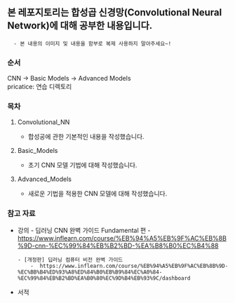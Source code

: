 ## 본 레포지토리는 합성곱 신경망(Convolutional Neural Network)에 대해 공부한 내용입니다.
      - 본 내용의 이미지 및 내용을 함부로 복제 사용하지 말아주세요~!
      

### 순서
CNN ->  Basic Models -> Advanced Models <br/>
pricatice: 연습 디렉토리

### 목차 
1. Convolutional_NN
   - 합성공에 관한 기본적인 내용을 작성했습니다.
   
2. Basic_Models
   - 초기 CNN 모델 기법에 대해 작성했습니다. 
   
3. Advanced_Models
   - 새로운 기법을 적용한 CNN 모델에 대해 작성했습니다.

### 참고 자료
  - 강의
        - 딥러닝 CNN 완벽 가이드 Fundamental 편
            - https://www.inflearn.com/course/%EB%94%A5%EB%9F%AC%EB%8B%9D-cnn-%EC%99%84%EB%B2%BD-%EA%B8%B0%EC%B4%88

        - [개정판] 딥러닝 컴퓨터 비전 완벽 가이드
            -  https://www.inflearn.com/course/%EB%94%A5%EB%9F%AC%EB%8B%9D-%EC%BB%B4%ED%93%A8%ED%84%B0%EB%B9%84%EC%A0%84-%EC%99%84%EB%B2%BD%EA%B0%80%EC%9D%B4%EB%93%9C/dashboard
        
  - 서적  
